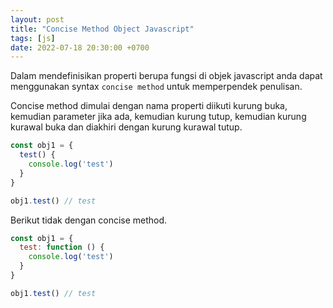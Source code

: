```yaml
---
layout: post
title: "Concise Method Object Javascript"
tags: [js]
date: 2022-07-18 20:30:00 +0700
---
```


Dalam mendefinisikan properti berupa fungsi di objek javascript anda dapat menggunakan syntax `concise method` untuk memperpendek penulisan.

Concise method dimulai dengan nama properti diikuti kurung buka, kemudian parameter jika ada, kemudian kurung tutup, kemudian kurung kurawal buka dan diakhiri dengan kurung kurawal tutup.

```js
const obj1 = {
  test() {
    console.log('test')
  }
}

obj1.test() // test
```

Berikut tidak dengan concise method.

```js
const obj1 = {
  test: function () {
    console.log('test')
  }
}

obj1.test() // test
```